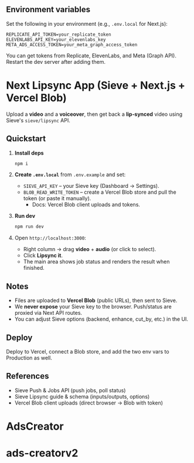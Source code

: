## Environment variables

Set the following in your environment (e.g., `.env.local` for Next.js):

```
REPLICATE_API_TOKEN=your_replicate_token
ELEVENLABS_API_KEY=your_elevenlabs_key
META_ADS_ACCESS_TOKEN=your_meta_graph_access_token
```

You can get tokens from Replicate, ElevenLabs, and Meta (Graph API). Restart the dev server after adding them.

# Next Lipsync App (Sieve + Next.js + Vercel Blob)

Upload a **video** and a **voiceover**, then get back a **lip‑synced** video using Sieve's `sieve/lipsync` API.

## Quickstart

1. **Install deps**
   ```bash
   npm i
   ```

2. **Create `.env.local`** from `.env.example` and set:
   - `SIEVE_API_KEY` – your Sieve key (Dashboard → Settings).
   - `BLOB_READ_WRITE_TOKEN` – create a Vercel Blob store and pull the token (or paste it manually).
     - Docs: Vercel Blob client uploads and tokens. 

3. **Run dev**
   ```bash
   npm run dev
   ```

4. Open `http://localhost:3000`:
   - Right column → drag **video** + **audio** (or click to select).
   - Click **Lipsync it**.
   - The main area shows job status and renders the result when finished.

## Notes

- Files are uploaded to **Vercel Blob** (public URLs), then sent to Sieve.
- We **never expose** your Sieve key to the browser. Push/status are proxied via Next API routes.
- You can adjust Sieve options (backend, enhance, cut_by, etc.) in the UI.

## Deploy

Deploy to Vercel, connect a Blob store, and add the two env vars to Production as well.

## References

- Sieve Push & Jobs API (push jobs, poll status)  
- Sieve Lipsync guide & schema (inputs/outputs, options)  
- Vercel Blob client uploads (direct browser → Blob with token)  

# AdsCreator
# ads-creatorv2
